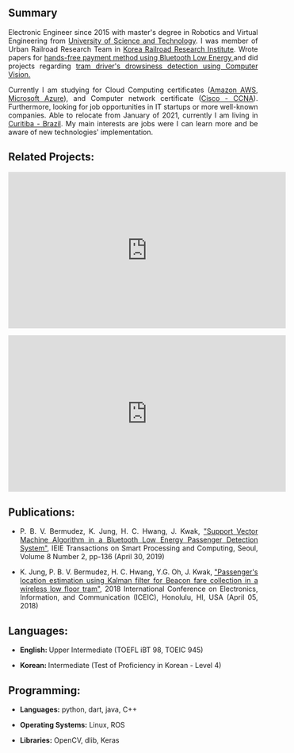 <h2> Summary </h2>

<div style="text-align: justify"> Electronic Engineer since 2015 with master's degree in Robotics and Virtual Engineering from <a href="https://www.ust.ac.kr/eng.do">University of Science and Technology</a>. I was member of Urban Railroad Research Team in <a href="https://www.krri.re.kr/html/en/">Korea Railroad Research Institute</a>. Wrote papers for 
 <a href="https://drive.google.com/file/d/1ioJYScHew4h9xQZj2ooTczMjXJi86Rgw/view?usp=sharing">hands-free payment method using Bluetooth Low Energy </a> and did projects regarding <a href="https://youtu.be/9g0LE1K3_I0">tram driver's drowsiness detection using Computer Vision. </a>
 <p></p>
 Currently I am studying for Cloud Computing certificates (<a href="https://aws.amazon.com/">Amazon AWS</a>, <a href="https://azure.microsoft.com/en-us/">Microsoft Azure</a>), and Computer network certificate (<a href="https://www.cisco.com/c/en/us/training-events/training-certifications/certifications.html">Cisco - CCNA</a>). Furthermore, looking for job opportunities in IT startups or more well-known companies. Able to relocate from January of 2021, currently I am living in <a href="https://www.google.com/maps/place/Curitiba,+State+of+Paran%C3%A1/@-26.6723858,-50.811332,7.21z/data=!4m5!3m4!1s0x94dce35351cdb3dd:0x6d2f6ba5bacbe809!8m2!3d-25.4289541!4d-49.267137">Curitiba - Brazil</a>. My main interests are jobs were I can learn more and be aware of new technologies' implementation.

</div>
 

<h2>Related Projects:</h2>

<iframe width="560" height="315" src="https://www.youtube.com/embed/9g0LE1K3_I0" frameborder="0" allow="accelerometer; autoplay; clipboard-write; encrypted-media; gyroscope; picture-in-picture" allowfullscreen></iframe>
<p></p>
<iframe width="560" height="315" src="https://www.youtube.com/embed/VLj_hArpkS4" frameborder="0" allow="accelerometer; autoplay; clipboard-write; encrypted-media; gyroscope; picture-in-picture" allowfullscreen></iframe>



<h2>Publications:</h2>
<div style="text-align: justify"> 
<ul>
  <li> P. B. V. Bermudez, K. Jung, H. C. Hwang, J. Kwak,  <a href="https://drive.google.com/file/d/1ioJYScHew4h9xQZj2ooTczMjXJi86Rgw/view?usp=sharing">"Support Vector Machine Algorithm in a Bluetooth Low Energy Passenger Detection System"</a>, IEIE Transactions on Smart Processing and Computing, Seoul, Volume 8  Number 2, pp-136 (April  30, 2019) </li>    
    <p></p>
 <li> K. Jung, P. B. V. Bermudez, H. C. Hwang, Y.G. Oh, J. Kwak, <a href="https://ieeexplore.ieee.org/document/8330712">"Passenger's location estimation using Kalman filter for Beacon fare collection in a wireless low floor tram"</a>, 2018 International Conference on Electronics, Information, and Communication (ICEIC), Honolulu, HI, USA (April 05, 2018) </li>
</ul>
</div>

<h2>Languages:</h2>
<ul>
  <li> <b>English: </b> Upper Intermediate (TOEFL iBT 98, TOEIC 945)</li>
  <p></p>
  <li> <b> Korean: </b> Intermediate (Test of Proficiency in Korean - Level 4)</li>
</ul>

<h2>Programming:</h2>
<ul>
 <li><b>Languages:</b> python, dart, java, C++</li>
 <p></p>
 <li><b>Operating Systems:</b> Linux, ROS</li>
  <p></p>
 <li><b>Libraries:</b> OpenCV, dlib, Keras</li>
</ul>
